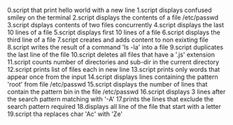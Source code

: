 0.script that print hello world with a new line
1.script displays confused smiley on the terminal
2.script displays the contents of a file /etc/passwd
3.script dsplays contents of two files concurrently
4.script displays the last 10 lines of a file
5.script displays first 10 lines of a file
6.script displays the third line of a file
7.script creates and adds content to non exixting file
8.script writes the result of a command 'ls -la' into a file
9.script duplicates the last line of the file
10.script deletes all files that have a '.js' extension
11.script counts number of directories and sub-dir in the current directory
12.script prints list of files each in new line
13.script prints only words that appear once from the input
14.script displays lines containing the pattern 'root' from file /etc/passwd
15.script displays the number of lines that contain the pattern bin in the file /etc/passwd
16.script displays 3 lines after the search pattern matching with '-A'
17.prints the lines that exclude the search pattern required
18.displays all line of the file that start with a letter
19.script tha replaces char 'Ac' with 'Ze'
